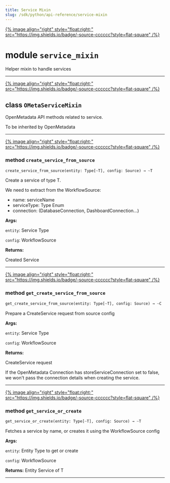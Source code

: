 ```yaml
---
title: Service Mixin
slug: /sdk/python/api-reference/service-mixin
---
```




[{% image align="right" style="float:right;" src="https://img.shields.io/badge/-source-cccccc?style=flat-square" /%}](https://github.com/open-metadata/OpenMetadata/tree/main/ingestion/src/metadata/ingestion/ometa/mixins/service_mixin.py#L0")

# module `service_mixin`
Helper mixin to handle services 



---

[{% image align="right" style="float:right;" src="https://img.shields.io/badge/-source-cccccc?style=flat-square" /%}](https://github.com/open-metadata/OpenMetadata/tree/main/ingestion/src/metadata/ingestion/ometa/mixins/service_mixin.py#L33")

## class `OMetaServiceMixin`
OpenMetadata API methods related to service. 

To be inherited by OpenMetadata 




---

[{% image align="right" style="float:right;" src="https://img.shields.io/badge/-source-cccccc?style=flat-square" /%}](https://github.com/open-metadata/OpenMetadata/tree/main/ingestion/src/metadata/ingestion/ometa/mixins/service_mixin.py#L64")

### method `create_service_from_source`

```python
create_service_from_source(entity: Type[~T], config: Source) → ~T
```

Create a service of type T. 

We need to extract from the WorkflowSource: 
- name: serviceName 
- serviceType: Type Enum 
- connection: (DatabaseConnection, DashboardConnection...)

**Args:**

`entity`: Service Type 

`config`: WorkflowSource 

**Returns:**

Created Service 

---

[{% image align="right" style="float:right;" src="https://img.shields.io/badge/-source-cccccc?style=flat-square" /%}](https://github.com/open-metadata/OpenMetadata/tree/main/ingestion/src/metadata/ingestion/ometa/mixins/service_mixin.py#L42")

### method `get_create_service_from_source`

```python
get_create_service_from_source(entity: Type[~T], config: Source) → ~C
```

Prepare a CreateService request from source config 

**Args:**

`entity`: Service Type 

`config`: WorkflowSource 

**Returns:**

CreateService request 

If the OpenMetadata Connection has storeServiceConnection set to false, we won't pass the connection details when creating the service. 

---

[{% image align="right" style="float:right;" src="https://img.shields.io/badge/-source-cccccc?style=flat-square" /%}](https://github.com/open-metadata/OpenMetadata/tree/main/ingestion/src/metadata/ingestion/ometa/mixins/service_mixin.py#L83")

### method `get_service_or_create`

```python
get_service_or_create(entity: Type[~T], config: Source) → ~T
```

Fetches a service by name, or creates it using the WorkflowSource config 

**Args:**

`entity`: Entity Type to get or create

`config`: WorkflowSource 

**Returns:**
Entity Service of T 




---


